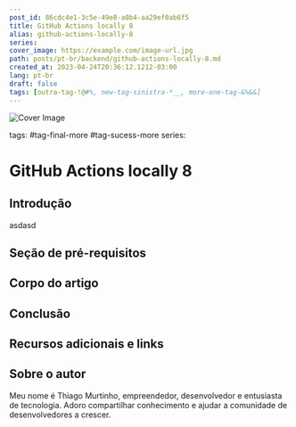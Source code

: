 ```yaml
---
post_id: 86cdc4e1-3c5e-49e8-a0b4-aa29ef0ab6f5
title: GitHub Actions locally 8
alias: github-actions-locally-8
series: 
cover_image: https://example.com/image-url.jpg
path: posts/pt-br/backend/github-actions-locally-8.md
created_at: 2023-04-24T20:36:12.1212-03:00
lang: pt-br
draft: false
tags: [outra-tag-!@#%, new-tag-sinistra-*__, more-one-tag-&%&&]
---
```

![Cover Image](https://example.com/image-url.jpg)

tags: #tag-final-more #tag-sucess-more
series: 

# GitHub Actions locally 8

## Introdução  

 asdasd
## Seção de pré-requisitos  

 
## Corpo do artigo  

 
## Conclusão  

 
## Recursos adicionais e links  

 
## Sobre o autor
Meu nome é Thiago Murtinho, empreendedor, desenvolvedor e entusiasta de tecnologia. Adoro compartilhar conhecimento e ajudar a comunidade de desenvolvedores a crescer.



